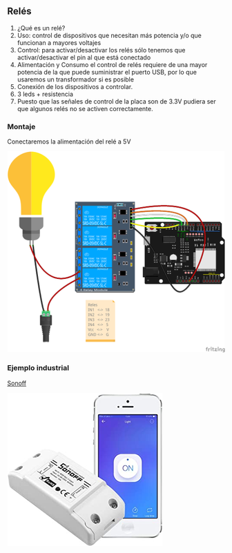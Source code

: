 ## Relés

1. ¿Qué es un relé?
1. Uso:  control de dispositivos que necesitan más potencia y/o que funcionan a mayores voltajes
1. Control: para activar/desactivar los relés sólo tenemos que activar/desactivar el pin al que está conectado
1. Alimentación y Consumo el control de relés requiere de una mayor potencia de la que puede suministrar el puerto USB, por lo que usaremos un transformador si es posible
1. Conexión de los dispositivos a controlar.
  1. 3 leds + resistencia
1. Puesto que las señales de control de la  placa son de 3.3V pudiera ser que algunos relés no se activen correctamente.


### Montaje

Conectaremos la alimentación del relé a 5V

![Relés](./images/wemos_d1_R32_4_reles_bb.png)


### Ejemplo industrial

[Sonoff](
https://programarfacil.com/esp8266/domotica-sonoff-wifi-espurna/)

![](./images/sonoff.jpg)
